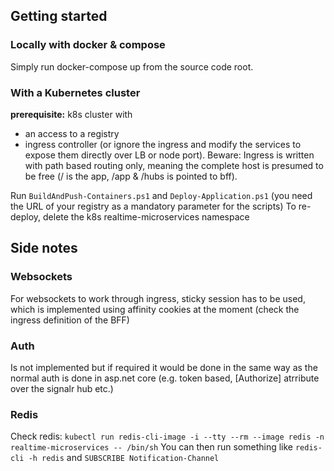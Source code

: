 ## Getting started

### Locally with docker & compose

Simply run docker-compose up from the source code root.

### With a Kubernetes cluster

**prerequisite:** 
k8s cluster with 
- an access to a registry
- ingress controller (or ignore the ingress and modify the services to expose them directly over LB or node port). Beware: Ingress is written with path based routing only, meaning the complete host is presumed to be free (/ is the app, /app & /hubs is pointed to bff).

Run `BuildAndPush-Containers.ps1` and `Deploy-Application.ps1` (you need the URL of your registry as a mandatory parameter for the scripts)
To re-deploy, delete the k8s realtime-microservices namespace


## Side notes

### Websockets

For websockets to work through ingress, sticky session has to be used, which is implemented using affinity cookies at the moment (check the ingress definition of the BFF) 

### Auth

Is not implemented but if required it would be done in the same way as the normal auth is done in asp.net core (e.g. token based, [Authorize] atrribute over the signalr hub etc.)

### Redis
Check redis: `kubectl run redis-cli-image -i --tty --rm --image redis -n realtime-microservices -- /bin/sh`
You can then run something like `redis-cli -h redis` and `SUBSCRIBE Notification-Channel`